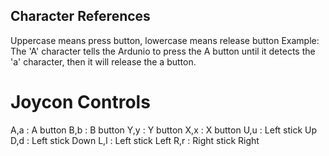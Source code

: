 ## Character References
Uppercase means press button, lowercase means release button
Example: The 'A' character tells the Ardunio to press the A button until it detects the 'a' character, then it will release the a button.

# Joycon Controls
A,a : A button
B,b : B button
Y,y : Y button
X,x : X button
U,u : Left stick Up
D,d : Left stick Down
L,l : Left stick Left
R,r : Right stick Right
